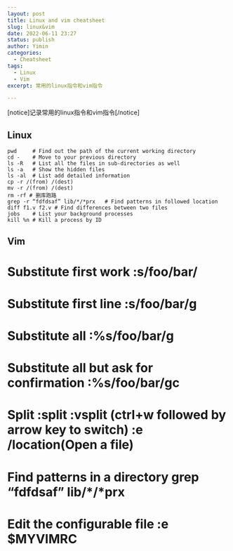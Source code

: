 ```yaml
---
layout: post
title: Linux and vim cheatsheet
slug: linux&vim
date: 2022-06-11 23:27
status: publish
author: Yimin
categories: 
  - Cheatsheet
tags: 
  - Linux
  - Vim
excerpt: 常用的linux指令和vim指令

---
```

[notice]记录常用的linux指令和vim指令[/notice]

## Linux
```shell
pwd     # Find out the path of the current working directory
cd -    # Move to your previous directory
ls -R   # List all the files in sub-directories as well
ls -a   # Show the hidden files
ls -al  # List add detailed information
cp -r /(from) /(dest) 
mv -r /(from) /(dest) 
rm -rf # 删库跑路
grep -r “fdfdsaf” lib/*/*prx   # Find patterns in followed location
diff f1.v f2.v # Find differences between two files
jobs    # List your background processes
kill %n # Kill a process by ID
```

## Vim

# Substitute first work     :s/foo/bar/

# Substitute first line     :s/foo/bar/g

# Substitute all        :%s/foo/bar/g

# Substitute all but ask for confirmation       :%s/foo/bar/gc

# Split     :split  :vsplit (ctrl+w followed by arrow key to switch) :e /location(Open a file)

# Find patterns in a directory      grep “fdfdsaf” lib/*/*prx

# Edit the configurable file  :e $MYVIMRC